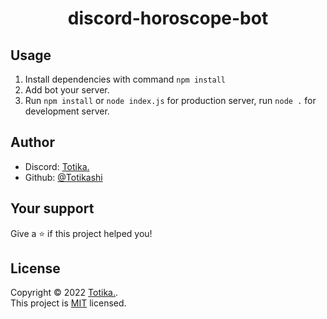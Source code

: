 <h1 align="center">discord-horoscope-bot</h1>

## Usage

<ol>
    <li>Install dependencies with command <code>npm install</code>
    <li>Add bot your server.</li>
    <li>Run <code>npm install</code> or <code>node index.js</code> for production server, run <code>node .</code> for development server.</li>
</ol>

## Author
-   Discord: [Totika.](https://discord.com/users/346030053185945600)
-   Github: [@Totikashi](https://github.com/Totikashi)

## Your support

Give a ⭐️ if this project helped you!

## License

Copyright © 2022 [Totika.](https://github.com/Totikashi).<br />
This project is [MIT](https://github.com/Totikashi/discord-horoscope-bot/blob/main/LICENSE) licensed.
